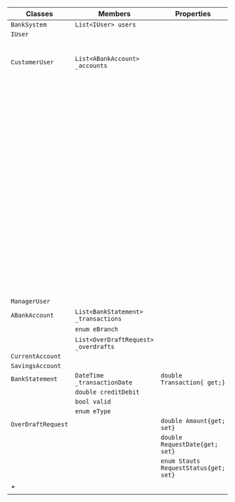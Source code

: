 | Classes			| Members																				| Properties							| Methods							| Scenario														| Outputs		|
|-------------------|---------------------------------------------------------------------------------------|---------------------------------------|-----------------------------------|---------------------------------------------------------------|---------------|
| `BankSystem`		| `List<IUser> users`																	|										|									|																|				|
| `IUser`			|																						|										|									|																|				|
| `CustomerUser`	| `List<ABankAccount> _accounts`														|										| `CreateAccount(ABankAccount)`		| User wants to make a current account							| string		|
|					|																						|										|									| User wants to make a savings account							| string		|
|					|																						|										| `Withdraw(double, int)`			| User attempts to withdraw more than possible					| false			|
|					|																						|										|									| User attempts to withdraw an acceptable ammount				| true			|
|					|																						|										| `Deposit(double, int)`			|																| double		|
|					|																						|										| `GenerateStatement(int)`			|																| string		|
| 					|																						|										| `CheckBranch(int)`				|																| string		|
|					|																						|										| `RequestOverdraft(double)`		|																| BankStatement	|
| `ManagerUser`		|																						|										| `ManageRequest(BankStatement)`	|																| bool			|
| `ABankAccount`	| `List<BankStatement> _transactions`													|										| `Transaction(BankStatement)`		|																| double		|
|					| `enum eBranch`																		|										| `WriteTransactions()`				|																| StringBuilder	|
| 					| `List<OverDraftRequest> _overdrafts`													|										|									|																|				|
| `CurrentAccount`	|																						|										|									|																|				|
| `SavingsAccount`	|																						|										|									|																|				|
| `BankStatement`	| `DateTime _transactionDate`															| `double Transaction{ get;}`			|									|																| double		|
|					| `double creditDebit`																	|										|									|																|				|
|					| `bool valid`																			|										|									|																|				|
|					| `enum eType`																			|										|									|																|				|
| `OverDraftRequest`| 																						| `double Amount{get; set}`				|									|																|				|
|					| 																						| `double RequestDate{get; set}`		|									|																|				|
|					| 																						| `enum Stauts RequestStatus{get; set}`	|									|																|				|
|					|																						|										|									|																|				|
| *					|																						|										|									|																|				|
